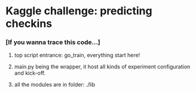 # Kaggle challenge: predicting checkins

### [If you wanna trace this code...]  

1. top script entrance: go_train, everything start here!  

2. main.py being the wrapper, it host all kinds of experiment configuration and kick-off.  

3. all the modules are in folder: ./lib  




